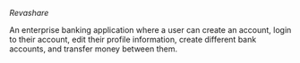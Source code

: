 <em>Revashare</em>

An enterprise banking application where a user can create an account, login to their account, edit their profile information, create different bank accounts, and transfer money between them.